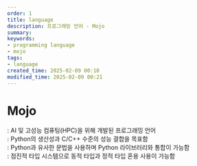 ```yaml
---
order: 1
title: language
description: 프로그래밍 언어 - Mojo
summary:
keywords:
- programming language
- mojo
tags:
- language
created_time: 2025-02-09 00:10
modified_time: 2025-02-09 00:21
---
```


# Mojo
: AI 및 고성능 컴퓨팅(HPC)을 위해 개발된 프로그래밍 언어  
: Python의 생산성과 C/C++ 수준의 성능 결합을 목표함  
: Python과 유사한 문법을 사용하며 Python 라이브러리와 통합이 가능함  
: 점진적 타입 시스템으로 동적 타입과 정적 타입 혼용 사용이 가능함  